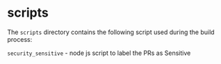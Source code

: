 scripts
=======

The `scripts` directory contains the following script used during the build process:

`security_sensitive` - node js script to label the PRs as Sensitive
